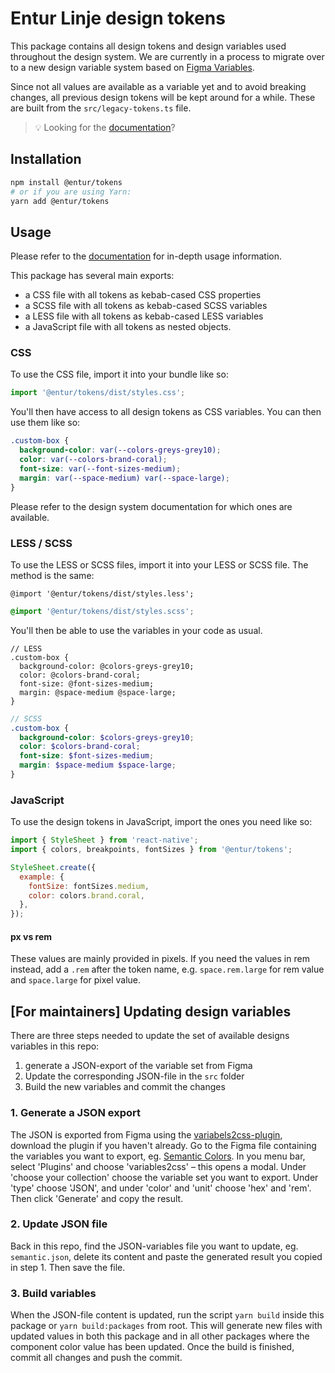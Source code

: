 # Entur Linje design tokens

This package contains all design tokens and design variables used throughout the design system. We are currently in a process to migrate over to a new design variable system based on [Figma Variables](https://help.figma.com/hc/en-us/articles/15339657135383-Guide-to-variables-in-Figma).

Since not all values are available as a variable yet and to avoid breaking changes, all previous design tokens will be kept around for a while. These are built from the `src/legacy-tokens.ts` file.

> 💡 Looking for the [documentation](https://linje.entur.no/tokens)?

## Installation

```sh
npm install @entur/tokens
# or if you are using Yarn:
yarn add @entur/tokens
```

## Usage

Please refer to the [documentation](https://linje.entur.no/tokens) for in-depth usage information.

This package has several main exports:

- a CSS file with all tokens as kebab-cased CSS properties
- a SCSS file with all tokens as kebab-cased SCSS variables
- a LESS file with all tokens as kebab-cased LESS variables
- a JavaScript file with all tokens as nested objects.

### CSS

To use the CSS file, import it into your bundle like so:

```js
import '@entur/tokens/dist/styles.css';
```

You'll then have access to all design tokens as CSS variables. You can then use them like so:

```css
.custom-box {
  background-color: var(--colors-greys-grey10);
  color: var(--colors-brand-coral);
  font-size: var(--font-sizes-medium);
  margin: var(--space-medium) var(--space-large);
}
```

Please refer to the design system documentation for which ones are available.

### LESS / SCSS

To use the LESS or SCSS files, import it into your LESS or SCSS file. The method is the same:

```less
@import '@entur/tokens/dist/styles.less';
```

```scss
@import '@entur/tokens/dist/styles.scss';
```

You'll then be able to use the variables in your code as usual.

```less
// LESS
.custom-box {
  background-color: @colors-greys-grey10;
  color: @colors-brand-coral;
  font-size: @font-sizes-medium;
  margin: @space-medium @space-large;
}
```

```scss
// SCSS
.custom-box {
  background-color: $colors-greys-grey10;
  color: $colors-brand-coral;
  font-size: $font-sizes-medium;
  margin: $space-medium $space-large;
}
```

### JavaScript

To use the design tokens in JavaScript, import the ones you need like so:

```js
import { StyleSheet } from 'react-native';
import { colors, breakpoints, fontSizes } from '@entur/tokens';

StyleSheet.create({
  example: {
    fontSize: fontSizes.medium,
    color: colors.brand.coral,
  },
});
```

#### px vs rem

These values are mainly provided in pixels. If you need the values in rem instead, add a `.rem` after the token name, e.g. `space.rem.large` for rem value and `space.large` for pixel value.

## [For maintainers] Updating design variables

There are three steps needed to update the set of available designs variables in this repo:

1. generate a JSON-export of the variable set from Figma
2. Update the corresponding JSON-file in the `src` folder
3. Build the new variables and commit the changes

### 1. Generate a JSON export

The JSON is exported from Figma using the [variabels2css-plugin](https://www.figma.com/community/plugin/1261234393153346915), download the plugin if you haven't already. Go to the Figma file containing the variables you want to export, eg. [Semantic Colors](https://www.figma.com/file/zFFjH3gKGON6vFJZQK5ltr/Tokens-Semantic-colors?type=design&mode=design&t=M9cT0w0kaaxyBHiq-1). In you menu bar, select 'Plugins' and choose 'variables2css' – this opens a modal. Under 'choose your collection' choose the variable set you want to export. Under 'type' choose 'JSON', and under 'color' and 'unit' choose 'hex' and 'rem'. Then click 'Generate' and copy the result.

### 2. Update JSON file

Back in this repo, find the JSON-variables file you want to update, eg. `semantic.json`, delete its content and paste the generated result you copied in step 1. Then save the file.

### 3. Build variables

When the JSON-file content is updated, run the script `yarn build` inside this package or `yarn build:packages` from root. This will generate new files with updated values in both this package and in all other packages where the component color value has been updated. Once the build is finished, commit all changes and push the commit.
